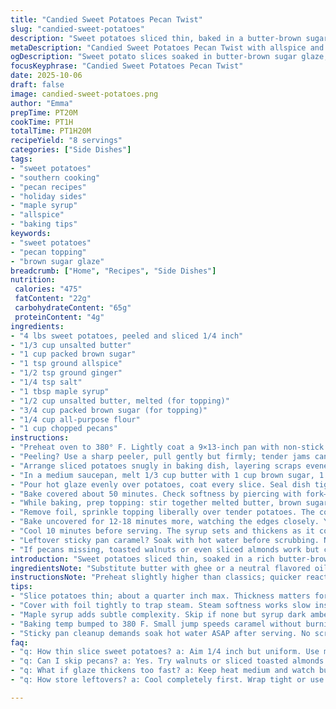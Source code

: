 ```yaml
---
title: "Candied Sweet Potatoes Pecan Twist"
slug: "candied-sweet-potatoes"
description: "Sweet potatoes sliced thin, baked in a butter-brown sugar-spiced bath then topped with a crunchy pecan crumb. Cinnamon swapped for allspice to deepen warmth. Butter slightly reduced and brown sugar tweaked for balanced sweetness. Cook time nudged, covered then uncovered to lock in moisture and caramelize topping. A splash of maple syrup added to the glaze to layer flavor. Uses sight and texture over strict timer. Tips on peeling quickly and saving sticky pans. Perfect for when yams need a sweet bite with crunch and spice. Serves 8, routes around 475 calories."
metaDescription: "Candied Sweet Potatoes Pecan Twist with allspice and maple glaze, tender slices under crunchy pecan crumb. Baking tips, texture cues, warm layered flavors."
ogDescription: "Sweet potato slices soaked in butter-brown sugar glaze, topped with toasted pecans. Watch syrup bubbles, fork-test softness, and golden nuts for best results."
focusKeyphrase: "Candied Sweet Potatoes Pecan Twist"
date: 2025-10-06
draft: false
image: candied-sweet-potatoes.png
author: "Emma"
prepTime: PT20M
cookTime: PT1H
totalTime: PT1H20M
recipeYield: "8 servings"
categories: ["Side Dishes"]
tags:
- "sweet potatoes"
- "southern cooking"
- "pecan recipes"
- "holiday sides"
- "maple syrup"
- "allspice"
- "baking tips"
keywords:
- "sweet potatoes"
- "pecan topping"
- "brown sugar glaze"
breadcrumb: ["Home", "Recipes", "Side Dishes"]
nutrition: 
 calories: "475"
 fatContent: "22g"
 carbohydrateContent: "65g"
 proteinContent: "4g"
ingredients:
- "4 lbs sweet potatoes, peeled and sliced 1/4 inch"
- "1/3 cup unsalted butter"
- "1 cup packed brown sugar"
- "1 tsp ground allspice"
- "1/2 tsp ground ginger"
- "1/4 tsp salt"
- "1 tbsp maple syrup"
- "1/2 cup unsalted butter, melted (for topping)"
- "3/4 cup packed brown sugar (for topping)"
- "1/4 cup all-purpose flour"
- "1 cup chopped pecans"
instructions:
- "Preheat oven to 380° F. Lightly coat a 9×13-inch pan with non-stick spray. That slight increase in temp caramelizes better without burning."
- "Peeling? Use a sharp peeler, pull gently but firmly; tender jams can slip away easily. Slice potatoes evenly about 1/4 inch thick. Thickness matters — thinner means faster bake, but risk mush."
- "Arrange sliced potatoes snugly in baking dish, layering scraps evened out, no gaps for dry edges."
- "In a medium saucepan, melt 1/3 cup butter with 1 cup brown sugar, 1 tsp allspice, 1/2 tsp ginger, 1/4 tsp salt, and a tablespoon of maple syrup. Heat over medium just to bubbling. Watch for the soft foam–that’s your sweet bubbling point; no need to boil long or sugar will seize."
- "Pour hot glaze evenly over potatoes, coat every slice. Seal dish tightly with foil–keeps steam trapped and softens potatoes without drying edges."
- "Bake covered about 50 minutes. Check softness by piercing with fork—should slide in like butter without resistance or mushy collapse."
- "While baking, prep topping: stir together melted butter, brown sugar, flour and pecans. Flour's purpose here? Keeps nuts from sinking and adds structure in that crispy crust you want."
- "Remove foil, sprinkle topping liberally over tender potatoes. The contrast of soft sweet beneath and crunchy, walnutty pecan crust above is vital."
- "Bake uncovered for 12-18 minutes more, watching the edges closely. You want glossy dark amber sugar syrup bubbling and nuts toasted but not blackened."
- "Cool 10 minutes before serving. The syrup sets and thickens as it cools; too hot—runs everywhere, too cool–no sticky goodness."
- "Leftover sticky pan caramel? Soak with hot water before scrubbing. No scraping dry sugar pan saves dishes and your patience."
- "If pecans missing, toasted walnuts or even sliced almonds work but change crunch texture and flavor subtly."
introduction: "Sweet potatoes sliced thin, soaked in a rich butter-brown sugar syrup, baked slow and then crowned with pecans toasted crisp and sweet. Swap cinnamon for allspice for deeper aroma; a hint of maple syrup creeps into glaze for that layered warmth. Texture contrast: tender below, crunchy above. A minor temperature jump from usual 375 to 380 gives better caramel without burning. Tight foil cover holds steam exactly so no dry edges pop up. Timing flexible — feel softness before moving on. Visuals and aromas speak loudest in the kitchen. Expect sticky edges, soft centers, and toasted nuts finally sauced with thick sugar bubble gloss. Tried without pecans once — missed the crunch immediately. Bottom line? Look for syrup bubbles, fork-tender slices, golden nuts. Keep sense of taste first."
ingredientsNote: "Substitute butter with ghee or a neutral flavored oil for slight nutty undertones but know melting and browning behavior changes subtly; ghee browns faster. Brown sugar can vary in moisture— packed firmly but no lumps for even sweetness and caramelization. Maple syrup can be skipped but adds a nice natural sugar complexity that brown sugar alone lacks. Flour in topping prevents pecans from sinking and helps form a crumbly crust instead of a loose nut scatter so take care not to skip it. Pecans toasted separately deepen flavor; if in a pinch, walnuts or toasted pistachios work but alter texture. Salt is key to balance sweetness, never omit. Peeling thinly sliced sweet potatoes ensures quick, even cooking — thick chunks be stubborn and dry out at edges. Use 9×13 pan for even layering; smaller pans make the sweet puddle too deep and uneven cooking."
instructionsNote: "Preheat slightly higher than classics; quicker reaction at edges but lower burn risk due to shorter uncovered time. Proper slicing affects cook time and texture—use a mandoline if you have it. Uniform slices brown evenly, don’t pile unevenly or you lose control over cooking stage. Glaze needs just bubbling, keep heat medium. Boiling longer breaks sugar down unevenly and changes final texture. Covering traps steam; don’t skip foil or tops turn too dry and cut potatoes taste grainy. Check doneness by feel and fork test, not clock, after 45 minutes. For topping mix, melted butter must be warm but not hot — too hot kills brown sugar's texture. Sprinkle topping evenly for fully toasted crunchy crust and bake uncovered just until nuts toast; timing varies oven to oven but 12-18 minutes window typical. Overbake and topping burns quickly. Cool before cutting. Patience on cool down lets syrup set best for clean slices; undercooling turns dish sloppy. Sticky caramel on pan is normal—soak immediately to avoid tough cleanup."
tips:
- "Slice potatoes thin; about a quarter inch max. Thickness matters for soft centers and avoiding dry edges. Mandoline helps if you have one, but firm even cuts work too. Uneven slices mess with cook timing and texture. Thin slices speed caramelization but risk mush; balance personal. Peeling thinly saves peeling time. Sticky syrup glaze needs just bubbling, not a rolling boil or sugar seizes. Medium heat watch close."
- "Cover with foil tightly to trap steam. Steam softness works slow inside. No foil means dry edges, grainy texture. Check doneness after 45-50 minutes by poking with fork. It should slide easily, no mush collapse. Soft but holding shape means ready for topping. Don’t trust minutes alone. Temperature and slice thickness shift cooking time more than you expect."
- "Maple syrup adds subtle complexity. Skip if none but syrup dark amber makes flavor layer pop. Butter swap possible—ghee browns faster, oil changes glaze texture. Flour in topping crucial. Stops pecans sinking. Creates crumbly crust instead of nut scatter. Don’t skip or topping slides down sides. Pecan toast separately. If you must swap go toasted walnuts or almonds; crunch changes, flavor softens."
- "Baking temp bumped to 380 F. Small jump speeds caramel without burning edges. Covered bake first to steam; then foil off for 12-18 minutes lets nuts toast, syrup bubble glow. Watch edges closely last minutes. Nuts blacken fast. Oven hot spots mean watch carefully. Brown sugar moisture varies; pack firmly but break lumps before mixing glaze."
- "Sticky pan cleanup demands soak hot water ASAP after serving. No scraping dry sugar keeps patience and dishes safe. Fork test better than timer. Feel for tender potato, listen for syrup bubble soft but thick. Cool 10 minutes before slicing; syrup sets, holds thick gloss. Too hot—run everywhere mess. Too cool—no sticky lusciousness; crust toughens."
faq:
- "q: How thin slice sweet potatoes? a: Aim 1/4 inch but uniform. Use mandoline if you got one. Even thickness prevents mushy or dry edges. Peeling thin also saves cook time. Thick chunks dry out edges, cook uneven."
- "q: Can I skip pecans? a: Yes. Try walnuts or sliced toasted almonds if you must. Texture changes but still crunchy contrast. Toast nuts separately before topping mix. Adds flavor depth. No nuts means less crunch, syrup shines more."
- "q: What if glaze thickens too fast? a: Keep heat medium and watch bubbles carefully. Too hot breaks sugar crystals, syrup seizes. Stir gently while warming. No need to boil hard. Just soft foam bubbles signal glaze ready."
- "q: How store leftovers? a: Cool completely first. Wrap tight or use airtight container. Fridge is best, good up to 3 days. Reheat covered in oven or microwave. Sticky glaze might firm up. To loosen, add splash maple syrup or butter when reheating."

---
```

